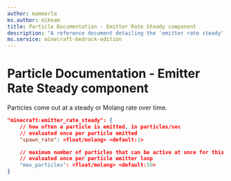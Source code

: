 ```yaml
---
author: mammerla
ms.author: mikeam
title: Particle Documentation - Emitter Rate Steady component
description: "A reference document detailing the 'emitter rate steady' particle component"
ms.service: minecraft-bedrock-edition
---
```


# Particle Documentation - Emitter Rate Steady component

Particles come out at a steady or Molang rate over time.

```json
"minecraft:emitter_rate_steady": {
    // how often a particle is emitted, in particles/sec
    // evaluated once per particle emitted
    "spawn_rate": <float/molang> <default:1>

    // maximum number of particles that can be active at once for this emitter
    // evaluated once per particle emitter loop
    "max_particles": <float/molang> <default:50>
}
```
